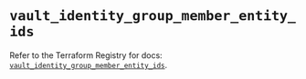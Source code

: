# `vault_identity_group_member_entity_ids`

Refer to the Terraform Registry for docs: [`vault_identity_group_member_entity_ids`](https://registry.terraform.io/providers/hashicorp/vault/4.5.0/docs/resources/identity_group_member_entity_ids).
